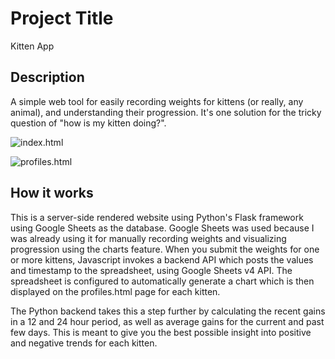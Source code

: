 # Project Title

Kitten App

## Description

A simple web tool for easily recording weights for kittens (or really, any animal), and understanding their progression. It's one solution for the tricky question of "how is my kitten doing?".

![index.html](index.html.png)

![profiles.html](profiles.html.png)

## How it works

This is a server-side rendered website using Python's Flask framework using Google Sheets as the database. Google Sheets was used because I was already using it for manually recording weights and visualizing progression using the charts feature. When you submit the weights for one or more kittens, Javascript invokes a backend API which posts the values and timestamp to the spreadsheet, using Google Sheets v4 API. The spreadsheet is configured to automatically generate a chart which is then displayed on the profiles.html page for each kitten.

The Python backend takes this a step further by calculating the recent gains in a 12 and 24 hour period, as well as average gains for the current and past few days. This is meant to give you the best possible insight into positive and negative trends for each kitten.
